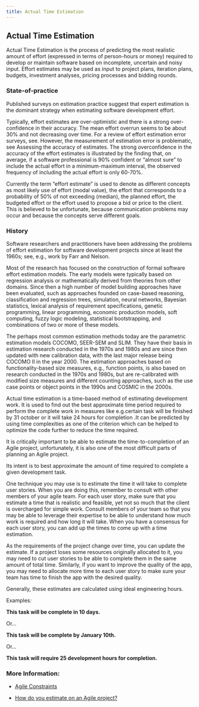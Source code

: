```yaml
---
title: Actual Time Estimation
---
```

## Actual Time Estimation

Actual Time Estimation is the process of predicting the most realistic amount of effort (expressed in terms of person-hours or money) required to develop or maintain software based on incomplete, uncertain and noisy input. Effort estimates may be used as input to project plans, iteration plans, budgets, investment analyses, pricing processes and bidding rounds.

### State-of-practice

Published surveys on estimation practice suggest that expert estimation is the dominant strategy when estimating software development effort.

Typically, effort estimates are over-optimistic and there is a strong over-confidence in their accuracy. The mean effort overrun seems to be about 30% and not decreasing over time. For a review of effort estimation error surveys, see. However, the measurement of estimation error is problematic, see Assessing the accuracy of estimates. The strong overconfidence in the accuracy of the effort estimates is illustrated by the finding that, on average, if a software professional is 90% confident or “almost sure” to include the actual effort in a minimum-maximum interval, the observed frequency of including the actual effort is only 60-70%.

Currently the term “effort estimate” is used to denote as different concepts as most likely use of effort (modal value), the effort that corresponds to a probability of 50% of not exceeding (median), the planned effort, the budgeted effort or the effort used to propose a bid or price to the client. This is believed to be unfortunate, because communication problems may occur and because the concepts serve different goals.

### History

Software researchers and practitioners have been addressing the problems of effort estimation for software development projects since at least the 1960s; see, e.g., work by Farr and Nelson.

Most of the research has focused on the construction of formal software effort estimation models. The early models were typically based on regression analysis or mathematically derived from theories from other domains. Since then a high number of model building approaches have been evaluated, such as approaches founded on case-based reasoning, classification and regression trees, simulation, neural networks, Bayesian statistics, lexical analysis of requirement specifications, genetic programming, linear programming, economic production models, soft computing, fuzzy logic modeling, statistical bootstrapping, and combinations of two or more of these models. 

The perhaps most common estimation methods today are the parametric estimation models COCOMO, SEER-SEM and SLIM. They have their basis in estimation research conducted in the 1970s and 1980s and are since then updated with new calibration data, with the last major release being COCOMO II in the year 2000. The estimation approaches based on functionality-based size measures, e.g., function points, is also based on research conducted in the 1970s and 1980s, but are re-calibrated with modified size measures and different counting approaches, such as the use case points or object points in the 1990s and COSMIC in the 2000s.

Actual time estimation is a time-based method of estimating development work. It is used to find out the best approximate time period required to perform the complete work in measures like e.g.certain task will be finished by 31 october or it will take 24 hours for completion .It can be predicted by using time complexities as one of the criterion which can be helped to optimize the code further to reduce the time required. 

It is critically important to be able to estimate the time-to-completion of an Agile project, unfortunately, it is also one of the most difficult parts of planning an Agile project. 

Its intent is to best approximate the amount of time required to complete a given development task. 

One technique you may use is to estimate the time it will take to complete user stories. When you are doing this, remember to consult with other members of your agile team. For each user story, make sure that you estimate a time that is realistic and feasible, yet not so much that the client is overcharged for simple work. Consult members of your team so that you may be able to leverage their expertise to be able to understand how much work is required and how long it will take. When you have a consensus for each user story, you can add up the times to come up with a time estimation. 

As the requirements of the project change over time, you can update the estimate. If a project loses some resources originally allocated to it, you may need to cut user stories to be able to complete them in the same amount of total time. Similarly, if you want to improve the quality of the app, you may need to allocate more time to each user story to make sure your team has time to finish the app with the desired quality.

Generally, these estimates are calculated using ideal engineering hours.

Examples: 

**This task will be complete in 10 days.**

Or… 

**This task will be complete by January 10th.**

Or… 

**This task will require 25 development hours for completion.**

### More Information:

- [Agile Constraints](http://www.brighthubpm.com/agile/50212-the-agile-triangle-value-quality-and-constraints/)

- [How do you estimate on an Agile project?](http://info.thoughtworks.com/rs/thoughtworks2/images/twebook-perspectives-estimation_1.pdf)


